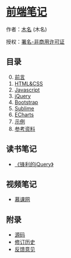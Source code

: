 # [前端笔记]()

作者：[木名](https://github.com/mumingv) (木名)

授权：<a rel="license" href="http://creativecommons.org/licenses/by-nc/4.0/">署名-非商用许可证</a>

## 目录
0. [前言](#README)
0. [HTML&CSS](#docs/htmlcss)
0. [Javascript](#docs/js)
0. [jQuery](#docs/jquery)
0. [Bootstrap](#docs/bootstrap)
0. [Sublime](#docs/sublime)
0. [ECharts](#docs/echarts)
0. [示例](#docs/demo)
0. [参考资料](#docs/reference)


## 读书笔记
- [《锋利的jQuery》](#docs/book_sharp_jquery)

## 视频笔记
- [慕课网](#docs/video_imooc)


## 附录 
- [源码](https://github.com/mumingv/gitreposity)
- [修订历史](https://github.com/mumingv/gitreposity/commits/master)
- [反馈意见](https://github.com/mumingv/gitreposity/issues)

